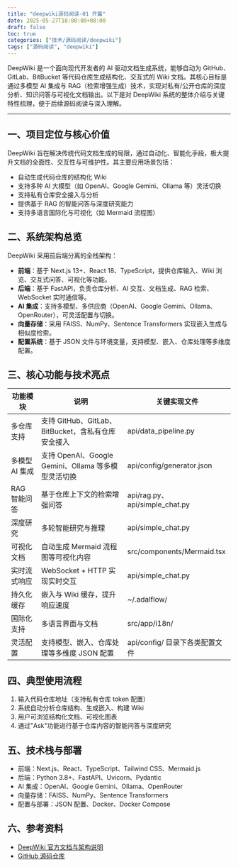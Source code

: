 ```yaml
---
title: "deepwiki源码阅读-01 开篇"
date: 2025-05-27T18:00:00+08:00
draft: false
toc: true
categories: ["技术/源码阅读/deepwiki"]
tags: ["源码阅读", "deepwiki"]
---
```


DeepWiki 是一个面向现代开发者的 AI 驱动文档生成系统，能够自动为 GitHub、GitLab、BitBucket 等代码仓库生成结构化、交互式的 Wiki 文档。其核心目标是通过多模型 AI 集成与 RAG（检索增强生成）技术，实现对私有/公开仓库的深度分析、知识问答与可视化文档输出。以下是对 DeepWiki 系统的整体介绍与关键特性梳理，便于后续源码阅读与深入理解。

---

## 一、项目定位与核心价值

DeepWiki 旨在解决传统代码文档生成的局限，通过自动化、智能化手段，极大提升文档的全面性、交互性与可维护性。其主要应用场景包括：

- 自动生成代码仓库的结构化 Wiki
- 支持多种 AI 大模型（如 OpenAI、Google Gemini、Ollama 等）灵活切换
- 支持私有仓库安全接入与分析
- 提供基于 RAG 的智能问答与深度研究能力
- 支持多语言国际化与可视化（如 Mermaid 流程图）

## 二、系统架构总览

DeepWiki 采用前后端分离的全栈架构：

- **前端**：基于 Next.js 13+、React 18、TypeScript，提供仓库输入、Wiki 浏览、交互式问答、可视化等功能。
- **后端**：基于 FastAPI，负责仓库分析、AI 交互、文档生成、RAG 检索、WebSocket 实时通信等。
- **AI 集成**：支持多模型、多供应商（OpenAI、Google Gemini、Ollama、OpenRouter），可灵活配置与切换。
- **向量存储**：采用 FAISS、NumPy、Sentence Transformers 实现嵌入生成与相似度检索。
- **配置系统**：基于 JSON 文件与环境变量，支持模型、嵌入、仓库处理等多维度配置。

## 三、核心功能与技术亮点

| 功能模块           | 说明                                                         | 关键实现文件                                                         |
|--------------------|--------------------------------------------------------------|---------------------------------------------------------------------|
| 多仓库支持         | 支持 GitHub、GitLab、BitBucket，含私有仓库安全接入           | api/data_pipeline.py                                                |
| 多模型 AI 集成     | 支持 OpenAI、Google Gemini、Ollama 等多模型灵活切换          | api/config/generator.json                                           |
| RAG 智能问答       | 基于仓库上下文的检索增强问答                                 | api/rag.py、api/simple_chat.py                                      |
| 深度研究           | 多轮智能研究与推理                                           | api/simple_chat.py                                                  |
| 可视化文档         | 自动生成 Mermaid 流程图等可视化内容                          | src/components/Mermaid.tsx                                          |
| 实时流式响应       | WebSocket + HTTP 实现实时交互                                | api/simple_chat.py                                                  |
| 持久化缓存         | 嵌入与 Wiki 缓存，提升响应速度                               | ~/.adalflow/                                                        |
| 国际化支持         | 多语言界面与文档                                             | src/app/i18n/                                                       |
| 灵活配置           | 支持模型、嵌入、仓库处理等多维度 JSON 配置                   | api/config/ 目录下各类配置文件                                      |

## 四、典型使用流程

1. 输入代码仓库地址（支持私有仓库 token 配置）
2. 系统自动分析仓库结构、生成嵌入、构建 Wiki
3. 用户可浏览结构化文档、可视化图表
4. 通过"Ask"功能进行基于仓库内容的智能问答与深度研究

## 五、技术栈与部署

- 前端：Next.js、React、TypeScript、Tailwind CSS、Mermaid.js
- 后端：Python 3.8+、FastAPI、Uvicorn、Pydantic
- AI 集成：OpenAI、Google Gemini、Ollama、OpenRouter
- 向量存储：FAISS、NumPy、Sentence Transformers
- 配置与部署：JSON 配置、Docker、Docker Compose

## 六、参考资料

- [DeepWiki 官方文档与架构说明](https://deepwiki.com/AsyncFuncAI/deepwiki-open)
- [GitHub 源码仓库](https://github.com/AsyncFuncAI/deepwiki-open)
